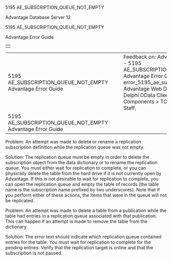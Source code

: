 5195 AE\_SUBSCRIPTION\_QUEUE\_NOT\_EMPTY




Advantage Database Server 12  

5195 AE\_SUBSCRIPTION\_QUEUE\_NOT\_EMPTY

Advantage Error Guide

|  |
| --- |
|  |

|  |  |  |  |  |
| --- | --- | --- | --- | --- |
| 5195 AE\_SUBSCRIPTION\_QUEUE\_NOT\_EMPTY  Advantage Error Guide |  |  | Feedback on: Advantage Database Server 12 - 5195 AE\_SUBSCRIPTION\_QUEUE\_NOT\_EMPTY Advantage Error Guide error\_5195\_ae\_subscription\_queue\_not\_empty Advantage Web Development > Advantage Delphi OData Client > Delphi OData Components > TODataSet / Dear Support Staff, |  |
| 5195 AE\_SUBSCRIPTION\_QUEUE\_NOT\_EMPTY  Advantage Error Guide |  |  |  |  |

Problem: An attempt was made to delete or rename a replication subscription definition while the replication queue was not empty.

Solution: The replication queue must be empty in order to delete the subscription object from the data dictionary or to rename the replication queue. You must either wait for replication to complete, or you can physically delete the table from the hard drive if it is not currently open by Advantage. If this is not desirable to wait for replication to complete, you can open the replication queue and empty the table of records (the table name is the subscription name prefixed by two underscores). Note that if you perform either of these actions, the items that were in the queue will not be replicated.

Problem: An attempt was made to delete a table from a publication while the table had entries in a replication queue associated with that publication. This can happen if an attempt is made to remove the table from the dictionary.

Solution: The error text should indicate which replication queue contained entries for the table. You must wait for replication to complete for the pending entries. Verify that the replication target is online and that the subscription is not paused.